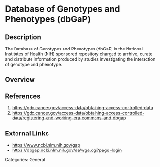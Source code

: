 # Database of Genotypes and Phenotypes (dbGaP) #
## Description ##
The Database of Genotypes and Phenotypes (dbGaP) is the National Institutes of Health (NIH) sponsored repository charged to archive, curate and distribute information produced by studies investigating the interaction of genotype and phenotype.
## Overview ##

## References ##
1. https://gdc.cancer.gov/access-data/obtaining-access-controlled-data
2. https://gdc.cancer.gov/access-data/obtaining-access-controlled-data/registering-and-working-era-commons-and-dbgap  

## External Links ##
* https://www.ncbi.nlm.nih.gov/gap
* https://dbgap.ncbi.nlm.nih.gov/aa/wga.cgi?page=login

Categories: General
